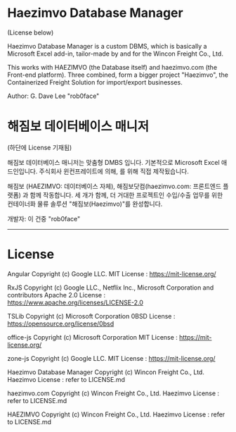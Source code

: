 # Haezimvo Database Manager

(License below)

Haezimvo Database Manager is a custom DBMS,
which is basically a Microsoft Excel add-in,
tailor-made by and for the Wincon Freight Co., Ltd.

This works with HAEZIMVO (the Database itself)
and haezimvo.com (the Front-end platform).
Three combined, form a bigger project "Haezimvo",
the Containerized Freight Solution for import/export businesses.

Author:
G. Dave Lee "rob0face"

# 해짐보 데이터베이스 매니저

(하단에 License 기재됨)

해짐보 데이터베이스 매니저는 맞춤형 DMBS 입니다.
기본적으로 Microsoft Excel 애드인입니다.
주식회사 윈컨프레이트에 의해, 를 위해 직접 제작됬습니다. 

해짐보 (HAEZIMVO: 데이터베이스 자체), 해짐보닷컴(haezimvo.com: 프론트엔드 플랫폼)
과 함께 작동합니다.
세 개가 함께, 더 거대한 프로젝트인
수입/수출 업무를 위한 컨테이너화 물류 솔루션 "해짐보(Haezimvo)"를 완성합니다.

개발자:
이 건중 "rob0face"

---

# License

Angular
Copyright (c) Google LLC.
MIT License : https://mit-license.org/

RxJS
Copyright (c) Google LLC., Netflix Inc., Microsoft Corporation and contributors
Apache 2.0 License : https://www.apache.org/licenses/LICENSE-2.0

TSLib
Copyright (c) Microsoft Corporation
0BSD License : https://opensource.org/license/0bsd

office-js
Copyright (c) Microsoft Corporation
MIT License : https://mit-license.org/

zone-js
Copyright (c) Google LLC.
MIT License : https://mit-license.org/

Haezimvo Database Manager
Copyright (c) Wincon Freight Co., Ltd.
Haezimvo License : refer to LICENSE.md

haezimvo.com
Copyright (c) Wincon Freight Co., Ltd.
Haezimvo License : refer to LICENSE.md

HAEZIMVO
Copyright (c) Wincon Freight Co., Ltd.
Haezimvo License : refer to LICENSE.md